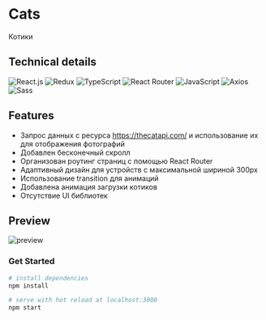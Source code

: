 # Cats
Котики

## Technical details

![React.js](https://img.shields.io/badge/React.js-00d8ff?style=for-the-badge&logo=react&logoColor=00bdd6)
![Redux](https://img.shields.io/badge/Redux-764abc?style=for-the-badge&logo=redux&logoColor=fff)
![TypeScript](https://img.shields.io/badge/Typescript-3178c6?style=for-the-badge&logo=typescript&logoColor=fff)
![React Router](https://img.shields.io/badge/ReactRouter-35495E?style=for-the-badge&logo=reactrouter&logoColor=f44250)
![JavaScript](https://img.shields.io/badge/JavaScript-efd81d?style=for-the-badge&logo=javascript&logoColor=fff)
![Axios](https://img.shields.io/badge/Axios-100000?style=for-the-badge&logo=axios&logoColor=white)
![Sass](https://img.shields.io/badge/Sass-CC6699?style=for-the-badge&logo=sass&logoColor=white)

## Features
* Запрос данных с ресурса https://thecatapi.com/ и использование их для отображения фотографий
* Добавлен бесконечный скролл
* Организован роутинг страниц с помощью React Router
* Адаптивный дизайн для устройств с максимальной шириной 300px
* Использование transition для анимаций
* Добавлена анимация загрузки котиков
* Отсутствие UI библиотек

## Preview
![preview](https://user-images.githubusercontent.com/69668430/212543710-d2583411-7736-4bf9-893e-2884d60e306c.gif)


### Get Started
``` bash
# install dependencies
npm install

# serve with hot reload at localhost:3000
npm start

```
